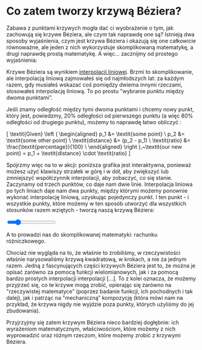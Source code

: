 # Co zatem tworzy krzywą Béziera?

Zabawa z punktami krzywych mogła dać ci wyobrażenie o tym, jak zachowują się krzywe Béziera, ale czym tak naprawdę one są? Istnieją dwa sposoby wyjaśnienia, czym jest krzywa Béziera i okazują się one całkowicie równoważne, ale jeden z nich wykorzystuje skomplikowaną matematykę, a drugi naprawdę prostą matematykę. A więc... zacznijmy od prostego wyjaśnienia:

Krzywe Béziera są wynikiem [interpolacji liniowej](https://en.wikipedia.org/wiki/Linear_interpolation). Brzmi to skomplikowanie, ale interpolacją liniową zajmowałeś się od najmłodszych lat: za każdym razem, gdy musiałeś wskazać coś pomiędzy dwiema innymi rzeczami, stosowałeś interpolację liniową. To po prostu "wybranie punktu między dwoma punktami”.

Jeśli znamy odległość między tymi dwoma punktami i chcemy nowy punkt, który jest, powiedzmy, 20% odległości od pierwszego punktu (a więc 80% odległości od drugiego punktu), możemy to naprawdę łatwo obliczyć :

\[
\textit{Given} \left (
  \begin{aligned}
    p_1 &= \textit{some point} \\
    p_2 &= \textit{some other point} \\
    \textit{distance} &= (p_2 - p_1) \\
    \textit{ratio} &= \frac{\textit{percentage}}{100} \\
  \end{aligned}
\right ),~\textit{our new point} = p_1 + \textit{distance} \cdot \textit{ratio}
\]

Spójrzmy więc na to w akcji: poniższa grafika jest interaktywna, ponieważ możesz użyć klawiszy strzałek w górę i w dół, aby zwiększyć lub zmniejszyć współczynnik interpolacji, aby zobaczyć, co się stanie. Zaczynamy od trzech punktów, co daje nam dwie linie. Interpolacja liniowa po tych liniach daje nam dwa punkty, między którymi możemy ponownie wykonać interpolację liniową, uzyskując pojedynczy punkt. I ten punkt - i wszystkie punkty, które możemy w ten sposób utworzyć dla wszystkich stosunków razem wziętych - tworzą naszą krzywą Béziera:

<graphics-element title="Interpolacja liniowa prowadząca do krzywych Béziera" width="825" src="./interpolation.js">
  <input type="range" min="10" max="90" step="1" value="25" class="slide-control">
</graphics-element>

A to prowadzi nas do skomplikowanej matematyki: rachunku różniczkowego.

Chociaż nie wygląda na to, że właśnie to zrobiliśmy, w rzeczywistości właśnie narysowaliśmy krzywą kwadratową, w krokach, a nie za jednym razem. Jedną z fascynujących części krzywych Béziera jest to, że można je opisać zarówno za pomocą funkcji wielomianowych, jak i za pomocą bardzo prostych interpolacji interpolacji [...]. To z kolei oznacza, że możemy przyjrzeć się, co te krzywe mogą zrobić, opierając się zarówno na "rzeczywistej matematyce” (poprzez badanie funkcji, ich pochodnych i tak dalej), jak i patrząc na "mechaniczną” kompozycję (która mówi nam na przykład, że krzywa nigdy nie wyjdzie poza punkty, których użyliśmy do jej zbudowania).

Przyjrzyjmy się zatem krzywym Béziera nieco bardziej dogłębnie: ich wyrażeniom matematycznym, właściwościom, które możemy z nich wyprowadzić oraz różnym rzeczom, które możemy zrobić z krzywymi Béziera.
